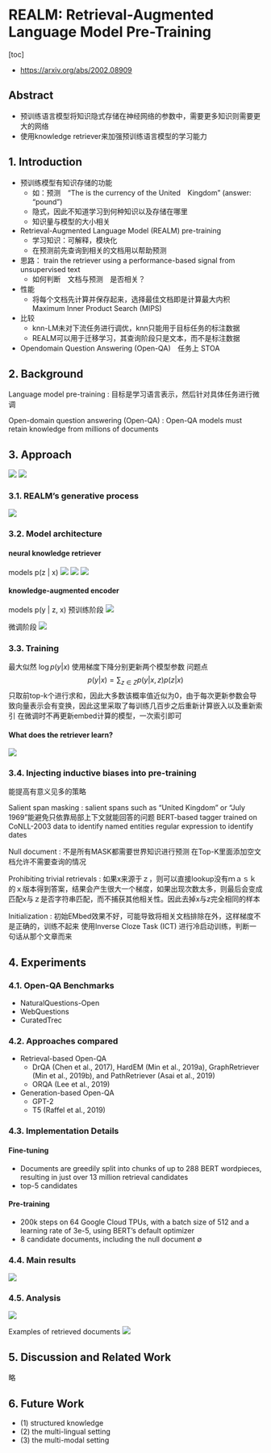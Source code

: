 # REALM: Retrieval-Augmented Language Model Pre-Training
[toc]

- https://arxiv.org/abs/2002.08909

## Abstract
- 预训练语言模型将知识隐式存储在神经网络的参数中，需要更多知识则需要更大的网络
- 使用knowledge retriever来加强预训练语言模型的学习能力

## 1. Introduction
- 预训练模型有知识存储的功能
  - 如：预测　“The is the currency of the United　Kingdom” (answer: “pound”)
  - 隐式，因此不知道学习到何种知识以及存储在哪里
  - 知识量与模型的大小相关
- Retrieval-Augmented Language Model (REALM) pre-training
  - 学习知识：可解释，模块化
  - 在预测前先查询到相关的文档用以帮助预测
- 思路： train the retriever using a performance-based signal from unsupervised text
  - 如何判断　文档与预测　是否相关？
- 性能
  - 将每个文档先计算并保存起来，选择最佳文档即是计算最大内积　Maximum Inner Product Search (MIPS)
- 比较
  - knn-LM未对下流任务进行调优，knn只能用于目标任务的标注数据
  - REALM可以用于迁移学习，其查询阶段只是文本，而不是标注数据
-  Opendomain Question Answering (Open-QA)　任务上 STOA

## 2. Background
Language model pre-training
: 目标是学习语言表示，然后针对具体任务进行微调

Open-domain question answering (Open-QA) 
: Open-QA models must retain knowledge from millions of documents


## 3. Approach
![](../../images/d0001/07703081221202350812.png)
![](../../images/d0001/07703231222202482312.png)

### 3.1. REALM’s generative process
![](../../images/d0001/07703081222202520812.png)

### 3.2. Model architecture
#### neural knowledge retriever
models p(z | x)
![](../../images/d0001/07703021222202540212.png)
![](../../images/d0001/07703461222202554612.png)
![](../../images/d0001/07703331222202563312.png)

#### knowledge-augmented encoder
models p(y | z, x)
预训练阶段
![](../../images/d0001/07703111222202591112.png)

微调阶段
![](../../images/d0001/07703051223202020512.png)

### 3.3. Training
最大似然 $\log p(y|x)$
使用梯度下降分别更新两个模型参数
问题点  $$ p(y | x) = \sum_{z∈Z} p(y | x, z) p(z | x)$$
只取前top-k个进行求和，因此大多数该概率值近似为0，由于每次更新参数会导致向量表示会有变换，因此这里采取了每训练几百步之后重新计算嵌入以及重新索引
在微调时不再更新embed计算的模型，一次索引即可

#### What does the retriever learn?
![](../../images/d0001/07703151223202131512.png)

### 3.4. Injecting inductive biases into pre-training
能提高有意义见多的策略

Salient span masking
: salient spans such as “United Kingdom” or “July 1969”能避免只依靠局部上下文就能回答的问题
BERT-based tagger trained on CoNLL-2003 data to identify named entities
regular expression to identify dates

Null document
: 不是所有MASK都需要世界知识进行预测
在Top-K里面添加空文档允许不需要查询的情况

Prohibiting trivial retrievals
: 如果x来源于ｚ，则可以直接lookup没有ｍａｓｋ的ｘ版本得到答案，结果会产生很大一个梯度，如果出现次数太多，则最后会变成匹配x与ｚ是否字符串匹配，而不捕获其他相关性。因此去掉x与z完全相同的样本

Initialization
: 初始EMbed效果不好，可能导致将相关文档排除在外，这样梯度不是正确的，训练不起来
使用Inverse Cloze Task (ICT) 进行冷启动训练，判断一句话从那个文章而来

## 4. Experiments
### 4.1. Open-QA Benchmarks
- NaturalQuestions-Open
- WebQuestions
- CuratedTrec

### 4.2. Approaches compared
- Retrieval-based Open-QA 
  - DrQA (Chen et al., 2017), HardEM (Min et al., 2019a), GraphRetriever (Min et al., 2019b), and PathRetriever (Asai et al., 2019) 
  - ORQA (Lee et al., 2019)
- Generation-based Open-QA
  - GPT-2
  - T5 (Raffel et al., 2019)

### 4.3. Implementation Details
#### Fine-tuning
- Documents are greedily split into chunks of up to 288 BERT wordpieces, resulting in just over 13 million retrieval candidates
- top-5 candidates

#### Pre-training
- 200k steps on 64 Google Cloud TPUs, with a batch size of 512 and a learning rate of 3e-5, using BERT’s default optimizer
- 8 candidate documents, including the null document ∅

### 4.4. Main results
![](../../images/d0001/07703011223202300112.png)

### 4.5. Analysis
![](../../images/d0001/07703191223202331912.png)

Examples of retrieved documents
![](../../images/d0001/07703351223202363512.png)

## 5. Discussion and Related Work
略

## 6. Future Work
-  (1) structured knowledge
-   (2) the multi-lingual setting
-    (3) the multi-modal setting